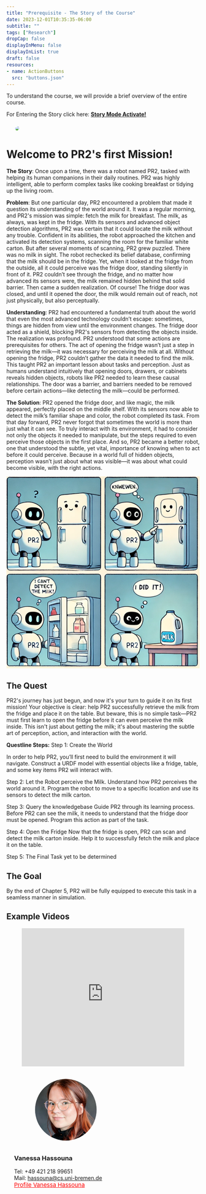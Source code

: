 ```yaml
---
title: "Prerequisite - The Story of the Course"
date: 2023-12-01T10:35:35-06:00
subtitle: ""
tags: ["Research"]
dropCap: false
displayInMenu: false
displayInList: true
draft: false
resources:
- name: ActionButtons
  src: "buttons.json"
---
```

<div class="hidde-after-preview">
To understand the course, we will provide a brief overview of the entire course. 


  For Entering the Story click here:
  <a class="btn btn-success" target="_blank" href="day0/"><b>Story Mode Activate!</b></a>
</div>



<!--more-->

<div class="main-well-flex-container" style="margin:20px;align-items: center;">

  <div style="flex:30%;">
      <img src="VHuMK3.png" width="200" style="clip-path: circle(35%);">
  </div>

 

</div> 

 <h1> Welcome to PR2's first Mission!</h1>

**The Story**:
Once upon a time, there was a robot named PR2, tasked with helping its human companions in their daily routines. 
PR2 was highly intelligent, able to perform complex tasks like cooking breakfast or tidying up the living room. 

**Problem**:
But one particular day, PR2 encountered a problem that made it question its understanding of the world around it.
It was a regular morning, and PR2's mission was simple: fetch the milk for breakfast. 
The milk, as always, was kept in the fridge. With its sensors and advanced object detection algorithms, 
PR2 was certain that it could locate the milk without any trouble. Confident in its abilities, 
the robot approached the kitchen and activated its detection systems, scanning the room for the familiar white carton.
But after several moments of scanning, PR2 grew puzzled. There was no milk in sight. 
The robot rechecked its belief database, confirming that the milk should be in the fridge. 
Yet, when it looked at the fridge from the outside, all it could perceive was the fridge door, 
standing silently in front of it. PR2 couldn’t see through the fridge, and no matter how advanced its sensors were, 
the milk remained hidden behind that solid barrier.
Then came a sudden realization. Of course! The fridge door was closed, 
and until it opened the door, the milk would remain out of reach, not just physically, but also perceptually.

**Understanding**:
PR2 had encountered a fundamental truth about the world that even the most advanced 
technology couldn’t escape: sometimes, things are hidden from view until the environment changes. 
The fridge door acted as a shield, blocking PR2's sensors from detecting the objects inside.
The realization was profound. PR2 understood that some actions are prerequisites for others.
The act of opening the fridge wasn’t just a step in retrieving the milk—it was necessary for perceiving the milk at all.
Without opening the fridge, PR2 couldn’t gather the data it needed to find the milk.
This taught PR2 an important lesson about tasks and perception. Just as humans understand intuitively that opening doors,
drawers, or cabinets reveals hidden objects, robots like PR2 needed to learn these causal relationships. 
The door was a barrier, and barriers needed to be removed before certain actions—like detecting the milk—could be performed.

**The Solution**:
PR2 opened the fridge door, and like magic, the milk appeared, perfectly placed on the middle shelf. 
With its sensors now able to detect the milk’s familiar shape and color, the robot completed its task.
From that day forward, PR2 never forgot that sometimes the world is more than just what it can see. 
To truly interact with its environment, it had to consider not only the objects it needed to manipulate, 
but the steps required to even perceive those objects in the first place.
And so, PR2 became a better robot, one that understood the subtle, yet vital, 
importance of knowing when to act before it could perceive. Because in a world full of hidden objects, perception wasn’t just about what was visible—it was about what could become visible, with the right actions.


<p align="center">
  <img src="img/pr2milk.png" width="600" alt="pr2comic"/><br>
</p>


The Quest
---

PR2's journey has just begun, and now it's your turn to guide it on its first mission! 
Your objective is clear: help PR2 successfully retrieve the milk from the fridge and place it on the table. 
But beware, this is no simple task—PR2 must first learn to open the fridge before it can even perceive the milk inside.
This isn't just about getting the milk; it's about mastering the subtle art of perception, action, and interaction with the world.

**Questline Steps:**
Step 1: Create the World

In order to help PR2, you’ll first need to build the environment it will navigate. Construct a URDF model with essential objects like a fridge, table, and some key items PR2 will interact with.

Step 2: Let the Robot perceive the Milk.
Understand how PR2 perceives the world around it. Program the robot to move to a specific location and use its sensors to detect the milk carton.

Step 3: Query the knowledgebase
Guide PR2 through its learning process. Before PR2 can see the milk, it needs to understand that the fridge door must be opened. Program this action as part of the task.

Step 4: Open the Fridge
Now that the fridge is open, PR2 can scan and detect the milk carton inside. Help it to successfully fetch the milk and place it on the table.

Step 5: The Final Task
yet to be determined

The Goal
---
By the end of Chapter 5, PR2 will be fully equipped to execute this task in a seamless manner in simulation.





Example Videos
---

<figure class="video_container">
  <iframe width="100%" height="360" src="https://www.youtube.com/embed/pv_n9FQRoZQ?si=j3CB2Sj4itd_1qlC" title="YouTube video player" frameborder="0" allow="accelerometer; autoplay; clipboard-write; encrypted-media; gyroscope; picture-in-picture; web-share" allowfullscreen="true"></iframe>
</figure>



<div class="main-well-flex-container" style="margin:20px;align-items: center;">

  <div style="flex:30%;">
      <img src="img/vanessa.jpg" style="clip-path: circle(35%);">
  </div>

  <div style="flex:70%;">
       <h3> Vanessa Hassouna</h3>
    Tel:  +49 421 218 99651 <br>
    Mail:     <a href="mailto:hassouna@cs.uni-bremen.de">hassouna@cs.uni-bremen.de</a> <br>
      <a style="color:red" href="https://ai.uni-bremen.de/team/vanessa_hassouna">
      <span style="font-size: 15px;">Profile Vanessa Hassouna</span>
    </a>
  </div>
</div>

